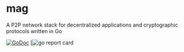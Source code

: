 # mag
A P2P network stack for decentralized applications and cryptographic protocols written in Go

[![GoDoc](https://godoc.org/github.com/macadrich/mag?status.svg)](https://godoc.org/github.com/macadrich/mag)
[![go report card](https://goreportcard.com/badge/github.com/macadrich/mag "go report card")
